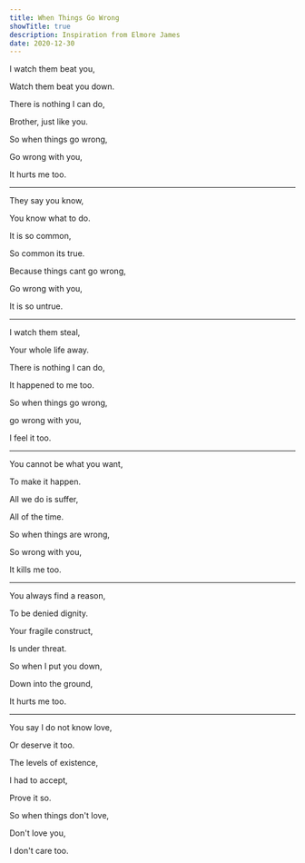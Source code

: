 ```yaml
---
title: When Things Go Wrong
showTitle: true
description: Inspiration from Elmore James
date: 2020-12-30
---
```



I watch them beat you,

Watch them beat you down.

There is nothing I can do,

Brother, just like you.

So when things go wrong,

Go wrong with you,

It hurts me too.

---

They say you know,

You know what to do.

It is so common,

So common its true.

Because things cant go wrong,

Go wrong with you,

It is so untrue.

---

I watch them steal,

Your whole life away.

There is nothing I can do,

It happened to me too.

So when things go wrong,

go wrong with you,

I feel it too.

---

You cannot be what you want,

To make it happen.

All we do is suffer,

All of the time.

So when things are wrong,

So wrong with you,

It kills me too.

---

You always find a reason,

To be denied dignity.

Your fragile construct,

Is under threat.

So when I put you down,

Down into the ground,

It hurts me too.

---

You say I do not know love,

Or deserve it too.

The levels of existence,

I had to accept,

Prove it so.

So when things don't love,

Don't love you,

I don't care too.

